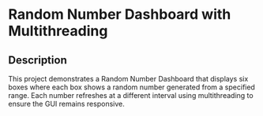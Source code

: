 # Random Number Dashboard with Multithreading


## Description
This project demonstrates a Random Number Dashboard that displays six boxes where each box shows a random number generated from a specified range. Each number refreshes at a different interval using multithreading to ensure the GUI remains responsive.
